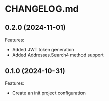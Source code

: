 # CHANGELOG.md

## 0.2.0 (2024-11-01)
Features:
- Added JWT token generation
- Added Addresses.Search4 method support

## 0.1.0 (2024-10-31)
Features: 
 - Create an init project configuration